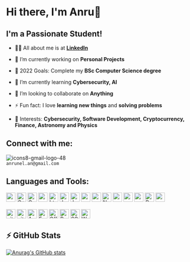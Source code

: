 # Hi there, I'm Anru👋 
## I'm a Passionate Student!

- 🙋‍♂️ All about me is at **[LinkedIn](https://www.linkedin.com/in/anru-nel-0a0838b1/)**

- 🔭 I’m currently working on **Personal Projects**

- 🥅 2022 Goals: Complete my **BSc Computer Science degree**

- 🌱 I’m currently learning **Cybersecurity, AI**

- 👯 I’m looking to collaborate on **Anything**

- ⚡ Fun fact: I love **learning new things** and **solving problems**

- 📖 Interests: **Cybersecurity, Software Development, Cryptocurrency, Finance, Astronomy and Physics**

## Connect with me:

![icons8-gmail-logo-48](https://user-images.githubusercontent.com/93669589/197391330-786a6e92-89f3-4981-a58e-a44d29b56d5c.png) 
</br>
`anrunel.an@gmail.com`

## Languages and Tools:
<p>
<img src="https://img.shields.io/badge/angular-%23DD0031.svg?&style=for-the-badge&logo=angular&logoColor=white" height="25px"/>
<img alt="C++" src="https://img.shields.io/badge/C%2B%2B-00599C?style=for-the-badge&logo=c%2B%2B&logoColor=white" height="25px"/>
<img alt="Css3" src="https://img.shields.io/badge/CSS3-1572B6?style=for-the-badge&logo=css3&logoColor=white" height="25px"/>
<img src="https://img.shields.io/badge/delphi-%23EE1F35.svg?&style=for-the-badge&logo=delphi&logoColor=white" height="25px"/>
<img alt="html5" src="https://img.shields.io/badge/HTML5-E34F26?style=for-the-badge&logo=html5&logoColor=white" height="25px"/>
<img alt="Java" src="https://img.shields.io/badge/Java-ED8B00?style=for-the-badge&logo=java&logoColor=white"  height="25px"/>
<img alt="Javascript" src="https://img.shields.io/badge/JavaScript-323330?style=for-the-badge&logo=javascript&logoColor=F7DF1E"  height="25px"/>
<img src="https://img.shields.io/badge/kali%20linux-%23557C94.svg?&style=for-the-badge&logo=kali%20linux&logoColor=white" height="25px"/>
<img src="https://img.shields.io/badge/nestjs-%23E0234E.svg?&style=for-the-badge&logo=nestjs&logoColor=white" height="25px"/>
<img alt="Nodejs" src="https://img.shields.io/badge/-Nodejs-43853d?style=flat-square&logo=Node.js&logoColor=white"  height="25px"/>
<img src="https://img.shields.io/badge/php-%23777BB4.svg?&style=for-the-badge&logo=php&logoColor=white" height="25px"/>
<img src="https://img.shields.io/badge/postgresql-%23336791.svg?&style=for-the-badge&logo=postgresql&logoColor=white" height="25px"/>
<img src="https://img.shields.io/badge/prisma-%232D3748.svg?&style=for-the-badge&logo=prisma&logoColor=white" height="25px"/>
<img alt="Python" src="https://img.shields.io/badge/Python-14354C?style=for-the-badge&logo=python&logoColor=white" height="25px"/>
<img src="https://img.shields.io/badge/typescript-%233178C6.svg?&style=for-the-badge&logo=typescript&logoColor=white" / height="25px">
  
  <br/>
  <br/>
  
<img alt="git" src="https://img.shields.io/badge/-Git-F05032?style=flat-square&logo=git&logoColor=white" height="25px"/>
<img alt="github actions" src="https://img.shields.io/badge/-Github_Actions-2088FF?style=flat-square&logo=github-actions&logoColor=white" height="25px"/>
<img alt="Access" src="https://img.shields.io/badge/Microsoft_Access-A4373A?style=for-the-badge&logo=microsoft-access&logoColor=white"  height="25px"/>
<img alt="Excel" src="https://img.shields.io/badge/Microsoft_Excel-217346?style=for-the-badge&logo=microsoft-excel&logoColor=white"  height="25px"/>
<img alt="Office" src="https://img.shields.io/badge/Microsoft_Office-D83B01?style=for-the-badge&logo=microsoft-office&logoColor=whit"  height="25px"/>
<img alt="Powerpoint" src="https://img.shields.io/badge/Microsoft_PowerPoint-B7472A?style=for-the-badge&logo=microsoft-powerpoint&logoColor=white"  height="25px"/>
<img alt="SQL Server" src="https://img.shields.io/badge/Microsoft_SQL_Server-CC2927?style=for-the-badge&logo=microsoft-sql-server&logoColor=white"  height="25px"/>
<img alt="Word" src="https://img.shields.io/badge/Microsoft_Word-2B579A?style=for-the-badge&logo=microsoft-word&logoColor=white"  height="25px"/>
</p>

## ⚡ GitHub Stats

[![Anurag's GitHub stats](https://github-readme-stats.vercel.app/api?username=anru123)](https://github.com/anuraghazra/github-readme-stats)
